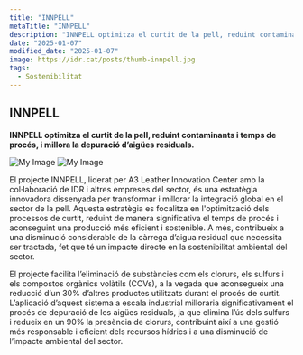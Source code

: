 ```yaml
---
title: "INNPELL"
metaTitle: "INNPELL"
description: "INNPELL optimitza el curtit de la pell, reduint contaminants i temps de procés, i millora la depuració d’aigües residuals."
date: "2025-01-07"
modified_date: "2025-01-07"
image: https://idr.cat/posts/thumb-innpell.jpg
tags:
  - Sostenibilitat
---
```


## INNPELL

<!-- <img className="PostImg" src="https://www.idr.cat/posts/resalt1.jpg"> -->

<!-- #### Resum -->

<strong>INNPELL optimitza el curtit de la pell, reduint contaminants i temps de procés, i millora la depuració d’aigües residuals.</strong>

![My Image](/posts//innpell-1.svg)
![My Image](/posts//innpell-2.svg)

<!-- #### Explicació -->

El projecte INNPELL, liderat per A3 Leather Innovation Center amb la col·laboració de IDR i altres empreses del sector, és una estratègia innovadora dissenyada per transformar i millorar la integració global en el sector de la pell. Aquesta estratègia es focalitza en l'optimització dels processos de curtit, reduint de manera significativa el temps de procés i aconseguint una producció més eficient i sostenible. A més, contribueix a una disminució considerable de la càrrega d’aigua residual que necessita ser tractada, fet que té un impacte directe en la sostenibilitat ambiental del sector.

El projecte facilita l’eliminació de substàncies com els clorurs, els sulfurs i els compostos orgànics volàtils (COVs), a la vegada que aconsegueix una reducció d’un 30% d’altres productes utilitzats durant el procés de curtit. L’aplicació d’aquest sistema a escala industrial milloraria significativament el procés de depuració de les aigües residuals, ja que elimina l’ús dels sulfurs i redueix en un 90% la presència de clorurs, contribuint així a una gestió més responsable i eficient dels recursos hídrics i a una disminució de l’impacte ambiental del sector.
